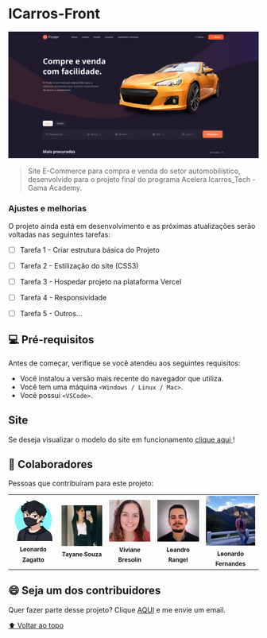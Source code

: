 # ICarros-Front

<img src="./img/Finder.PNG" alt="ICarros-Front">

> Site E-Commerce para compra e venda do setor automobilístico, desenvolvido para o projeto final do programa Acelera Icarros_Tech - Gama Academy.

### Ajustes e melhorias

O projeto ainda está em desenvolvimento e as próximas atualizações serão voltadas nas seguintes tarefas:

- [ ] Tarefa 1 - Criar estrutura básica do Projeto
- [ ] Tarefa 2 - Estilização do site (CSS3)
- [ ] Tarefa 3 - Hospedar projeto na plataforma Vercel
- [ ] Tarefa 4 - Responsividade
- [ ] Tarefa 5 - Outros...


## 💻 Pré-requisitos

Antes de começar, verifique se você atendeu aos seguintes requisitos:
* Você instalou a versão mais recente do navegador que utiliza.
* Você tem uma máquina `<Windows / Linux / Mac>`. 
* Você possui `<VSCode>`.


## Site

Se deseja visualizar o modelo do site em funcionamento <a  href="#" target="_blank">clique aqui </a>!


## 🤝 Colaboradores

Pessoas que contribuíram para este projeto:

<table>
  <tr>
    <td align="center">
      <a href="https://github.com/LZagatto" target="_blank">
        <img src="./img/leoZagatto.png" width="100px;" alt="Foto do Leonardo Zagatto no GitHub"/><br>
        <sub>
          <b>Leonardo Zagatto</b>
        </sub>
      </a>
    </td>
	<td align="center">
      <a href="https://github.com/thaysouza" target="_blank">
        <img src="./img/thay.jpg" width="100px;" alt="Foto da Tayane Souza no GitHub"/><br>
        <sub>
          <b>Tayane Souza</b>
        </sub>
      </a>
    </td>
	<td align="center">
      <a href="https://github.com/vivianebresolin" target="_blank">
        <img src="./img/viviane.jpg" width="100px;" alt="Foto da Viviane Bresolin no GitHub"/><br>
        <sub>
          <b>Viviane Bresolin</b>
        </sub>
      </a>
    </td>
	<td align="center">
      <a href="https://github.com/leorangel" target="_blank">
        <img src="./img/leandro.jpg" width="100px;" alt="Foto do Leandro Rangel no GitHub"/><br>
        <sub>
          <b>Leandro Rangel</b>
        </sub>
      </a>
    </td>
	<td align="center">
      <a href="https://github.com/8bitsL" target="_blank">
        <img src="./img/leoFernandes.jpg" width="100px;" alt="Foto do Leonardo Fernandes no GitHub"/><br>
        <sub>
          <b>Leonardo Fernandes</b>
        </sub>
      </a>
    </td>
  </tr>
</table>



## 😄 Seja um dos contribuidores

Quer fazer parte desse projeto? Clique [AQUI](mailto:leozagatto1@gmail.com) e me envie um email.

[⬆ Voltar ao topo](#ICarros-Front)<br>
